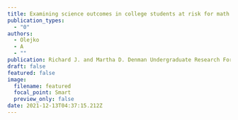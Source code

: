 ```yaml
---
title: Examining science outcomes in college students at risk for math difficulties
publication_types:
  - "0"
authors:
  - Olejko
  - A
  - ""
publication: Richard J. and Martha D. Denman Undergraduate Research Forum (2017)
draft: false
featured: false
image:
  filename: featured
  focal_point: Smart
  preview_only: false
date: 2021-12-13T04:37:15.212Z
---
```


